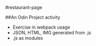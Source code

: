#restaurant-page

##An Odin Project activity

- Exercise in webpack usage
- JSON, HTML, IMG generated from .js
- .js as modules
